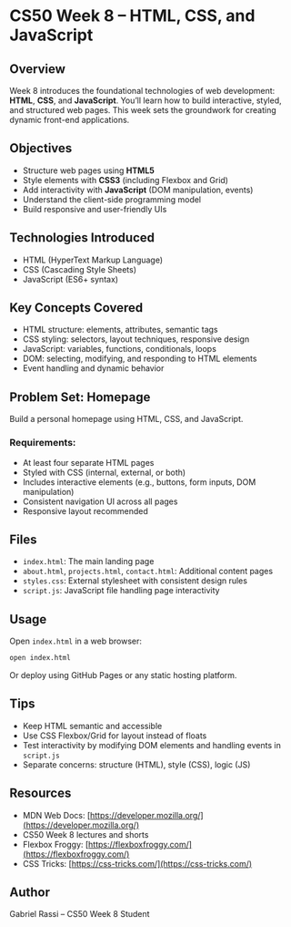 # CS50 Week 8 – HTML, CSS, and JavaScript

## Overview

Week 8 introduces the foundational technologies of web development: **HTML**, **CSS**, and **JavaScript**. You’ll learn how to build interactive, styled, and structured web pages. This week sets the groundwork for creating dynamic front-end applications.

## Objectives

* Structure web pages using **HTML5**
* Style elements with **CSS3** (including Flexbox and Grid)
* Add interactivity with **JavaScript** (DOM manipulation, events)
* Understand the client-side programming model
* Build responsive and user-friendly UIs

## Technologies Introduced

* HTML (HyperText Markup Language)
* CSS (Cascading Style Sheets)
* JavaScript (ES6+ syntax)

## Key Concepts Covered

* HTML structure: elements, attributes, semantic tags
* CSS styling: selectors, layout techniques, responsive design
* JavaScript: variables, functions, conditionals, loops
* DOM: selecting, modifying, and responding to HTML elements
* Event handling and dynamic behavior

## Problem Set: Homepage

Build a personal homepage using HTML, CSS, and JavaScript.

### Requirements:

* At least four separate HTML pages
* Styled with CSS (internal, external, or both)
* Includes interactive elements (e.g., buttons, form inputs, DOM manipulation)
* Consistent navigation UI across all pages
* Responsive layout recommended

## Files

* `index.html`: The main landing page
* `about.html`, `projects.html`, `contact.html`: Additional content pages
* `styles.css`: External stylesheet with consistent design rules
* `script.js`: JavaScript file handling page interactivity

## Usage

Open `index.html` in a web browser:

```bash
open index.html
```

Or deploy using GitHub Pages or any static hosting platform.

## Tips

* Keep HTML semantic and accessible
* Use CSS Flexbox/Grid for layout instead of floats
* Test interactivity by modifying DOM elements and handling events in `script.js`
* Separate concerns: structure (HTML), style (CSS), logic (JS)

## Resources

* MDN Web Docs: [https://developer.mozilla.org/](https://developer.mozilla.org/)
* CS50 Week 8 lectures and shorts
* Flexbox Froggy: [https://flexboxfroggy.com/](https://flexboxfroggy.com/)
* CSS Tricks: [https://css-tricks.com/](https://css-tricks.com/)

## Author

Gabriel Rassi – CS50 Week 8 Student
